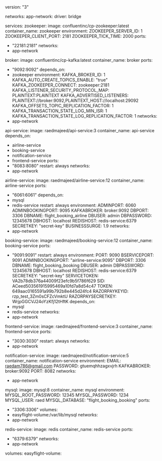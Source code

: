version: "3"

networks:
app-network:
driver: bridge

services:
zookeeper:
image: confluentinc/cp-zookeeper:latest
container_name: zookeeper
environment:
ZOOKEEPER_SERVER_ID: 1
ZOOKEEPER_CLIENT_PORT: 2181
ZOOKEEPER_TICK_TIME: 2000
ports:
- "22181:2181"
networks:
- app-network

broker:
image: confluentinc/cp-kafka:latest
container_name: broker
ports:
- "9092:9092"
depends_on:
- zookeeper
environment:
KAFKA_BROKER_ID: 1
KAFKA_AUTO_CREATE_TOPICS_ENABLE: "true"
KAFKA_ZOOKEEPER_CONNECT: zookeeper:2181
KAFKA_LISTENER_SECURITY_PROTOCOL_MAP: PLAINTEXT:PLAINTEXT
KAFKA_ADVERTISED_LISTENERS: PLAINTEXT://broker:9092,PLAINTEXT_HOST://localhost:29092
KAFKA_OFFSETS_TOPIC_REPLICATION_FACTOR: 1
KAFKA_TRANSACTION_STATE_LOG_MIN_ISR: 1
KAFKA_TRANSACTION_STATE_LOG_REPLICATION_FACTOR: 1
networks:
- app-network

api-service:
image: raedmajeed/api-service:3
container_name: api-service
depends_on:
- airline-service
- booking-service
- notification-service
- frontend-service
ports:
- "8083:8080"
restart: always
networks:
- app-network

airline-service:
image: raedmajeed/airline-service:12
container_name: airline-service
ports:
- "6061:6061"
depends_on:
- mysql
- redis-service
restart: always
environment:
ADMINPORT: 6060
ADMINBOOKINGPORT: 9095
KAFKABROKER: broker:9092
DBPORT: 3306
DBNAME: flight_booking_airline
DBUSER: admin
DBPASSWORD: 12345678
DBHOST: localhost
REDISHOST: redis-service:6379
SECRETKEY: "secret-key"
BUSINESSSURGE: 1.9
networks:
- app-network

booking-service:
image: raedmajeed/booking-service:12
container_name: booking-service
ports:
- "9091:9091"
restart: always
environment:
PORT: 9090
BSERVICEPORT: 9091
ADMINBOOKINGPORT: "airline-service:9095"
DBPORT: 3306
DBNAME: flight_booking_booking
DBUSER: admin
DBPASSWORD: 12345678
DBHOST: localhost
REDISHOST: redis-service:6379
SECRETKEY: "secret-key"
SERVICETOKEN: VA2b78db376a44009f23efc9b5f786f629
SID: ACeed503561915995469a10fd7a8d54c47
TOKEN: 649aac0165591a99b792b8e445d24fc4
RAZORPAYKEYID: rzp_test_3Zm0sCFZcVmktU
RAZORPAYSECRETKEY: WrjpGGCVJ24oYzKfj12tHftK
depends_on:
- mysql
- redis-service
networks:
- app-network

frontend-service:
image: raedmajeed/frontend-service:3
container_name: frontend-service
ports:
- "3030:3030"
restart: always
networks:
- app-network

notification-service:
image: raedmajeed/notification-service:5
container_name: notification-service
environment:
EMAIL: raedam786@gmail.com
PASSWORD: gtuemqhhzagxvjrh
KAFKABROKER: broker:9092
PORT: 8082
networks:
- app-network

mysql:
image: mysql:8
container_name: mysql
environment:
MYSQL_ROOT_PASSWORD: 12345
MYSQL_PASSWORD: 1234
MYSQL_USER: raed
MYSQL_DATABASE: "flight_booking_booking"
ports:
- "3306:3306"
volumes:
- easyflight-volume:/var/lib/mysql
networks:
- app-network

redis-service:
image: redis
container_name: redis-service
ports:
- "6379:6379"
networks:
- app-network

volumes:
easyflight-volume:
